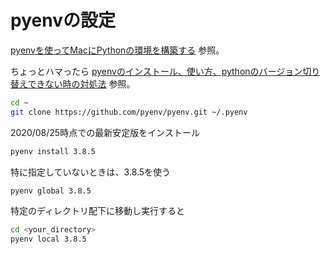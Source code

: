 # pyenvの設定


[pyenvを使ってMacにPythonの環境を構築する](https://qiita.com/1000ch/items/93841f76ea52551b6a97)
参照。

ちょっとハマったら
[pyenvのインストール、使い方、pythonのバージョン切り替えできない時の対処法](https://qiita.com/koooooo/items/b21d87ffe2b56d0c589b)
参照。


```zsh
cd ~
git clone https://github.com/pyenv/pyenv.git ~/.pyenv
```

2020/08/25時点での最新安定版をインストール
```zsh
pyenv install 3.8.5
```

特に指定していないときは、3.8.5を使う
```zsh
pyenv global 3.8.5
```


特定のディレクトリ配下に移動し実行すると
```zsh
cd <your_directory>
pyenv local 3.8.5
```
